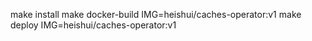 make install
make docker-build IMG=heishui/caches-operator:v1
make deploy IMG=heishui/caches-operator:v1